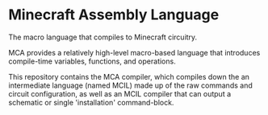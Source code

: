 # Minecraft Assembly Language
The macro language that compiles to Minecraft circuitry.

MCA provides a relatively high-level macro-based language that introduces compile-time variables, functions, and operations.

This repository contains the MCA compiler, which compiles down the an intermediate language (named MCIL) made up of the raw commands and circuit configuration, as well as an MCIL compiler that can output a schematic or single 'installation' command-block.
